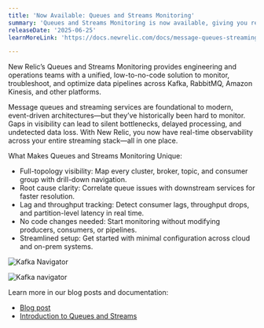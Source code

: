 ```yaml
---
title: 'Now Available: Queues and Streams Monitoring'
summary: 'Queues and Streams Monitoring is now available, giving you real-time, full-stack visibility into your message brokers and streaming systems—without the complexity.'
releaseDate: '2025-06-25'
learnMoreLink: 'https://docs.newrelic.com/docs/message-queues-streaming/introduction/'

---
```


New Relic’s Queues and Streams Monitoring provides engineering and operations teams with a unified, low-to-no-code solution to monitor, troubleshoot, and optimize data pipelines across Kafka, RabbitMQ, Amazon Kinesis, and other platforms.

Message queues and streaming services are foundational to modern, event-driven architectures—but they’ve historically been hard to monitor. Gaps in visibility can lead to silent bottlenecks, delayed processing, and undetected data loss. With New Relic, you now have real-time observability across your entire streaming stack—all in one place.

What Makes Queues and Streams Monitoring Unique:
* Full-topology visibility: Map every cluster, broker, topic, and consumer group with drill-down navigation.
* Root cause clarity: Correlate queue issues with downstream services for faster resolution.
* Lag and throughput tracking: Detect consumer lags, throughput drops, and partition-level latency in real time.
* No code changes needed: Start monitoring without modifying producers, consumers, or pipelines.
* Streamlined setup: Get started with minimal configuration across cloud and on-prem systems.



<img
  title="Kafka Navigator"
  alt="Kafka Navigator"
  src="/images/Q&S-Kafka-Navigator-06-2025.webp"
/>

![Kafka navigator](/images/Q&S-Kafka-Navigator-06-2025.webp "Kafka navigator")

Learn more in our blog posts and documentation:
- [Blog post](https://newrelic.com/blog/nerdlog/streamline-message-flow-observability-with-queues-and-streams-monitoring)
- [Introduction to Queues and Streams](https://docs.newrelic.com/docs/message-queues-streaming/introduction/)
